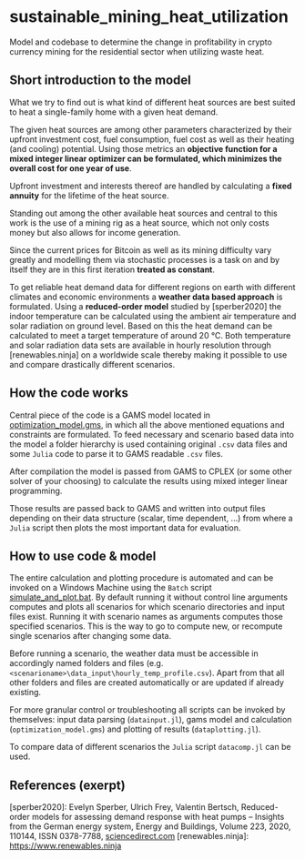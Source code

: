 # sustainable_mining_heat_utilization

Model and codebase to determine the change in profitability in crypto currency mining for the residential sector when utilizing waste heat.




## Short introduction to the model

What we try to find out is what kind of different heat sources are best suited to heat a single-family home with a given heat demand.

The given heat sources are among other parameters characterized by their upfront investment cost, fuel consumption, fuel cost as well as their heating (and cooling) potential. Using those metrics an **objective function for a mixed integer linear optimizer can be formulated, which minimizes the overall cost for one year of use**.

Upfront investment and interests thereof are handled by calculating a **fixed annuity** for the lifetime of the heat source.

Standing out among the other available heat sources and central to this work is the use of a mining rig as a heat source, which not only costs money but also allows for income generation.

Since the current prices for Bitcoin as well as its mining difficulty vary greatly and modelling them via stochastic processes is a task on and by itself they are in this first iteration **treated as constant**.

To get reliable heat demand data for different regions on earth with different climates and economic environments a **weather data based approach** is formulated. Using a **reduced-order model** studied by [sperber2020] the indoor temperature can be calculated using the ambient air temperature and solar radiation on ground level. Based on this the heat demand can be calculated to meet a target temperature of around 20 °C. Both temperature and solar radiation data sets are available in hourly resolution through [renewables.ninja] on a worldwide scale thereby making it possible to use and compare drastically different scenarios.




## How the code works

Central piece of the code is a GAMS model located in [optimization_model.gms](https://github.com/simjunky/sustainable_mining_heat_utilization/blob/main/optimization_model.gms), in which all the above mentioned equations and constraints are formulated. To feed necessary and scenario based data into the model a folder hierarchy is used containing original `.csv` data files and some `Julia` code to parse it to GAMS readable `.csv` files.

After compilation the model is passed from GAMS to CPLEX (or some other solver of your choosing) to calculate the results using mixed integer linear programming.

Those results are passed back to GAMS and written into output files depending on their data structure (scalar, time dependent, ...) from where a `Julia` script then plots the most important data for evaluation.




## How to use code & model

The entire calculation and plotting procedure is automated and can be invoked on a Windows Machine using the `Batch` script [simulate_and_plot.bat](https://github.com/simjunky/sustainable_mining_heat_utilization/blob/main/simulate_and_plot.bat). By default running it without control line arguments computes and plots all scenarios for which scenario directories and input files exist. Running it with scenario names as arguments computes those specified scenarios. This is the way to go to compute new, or recompute single scenarios after changing some data.

Before running a scenario, the weather data must be accessible in accordingly named folders and files (e.g. `<scenarioname>\data_input\hourly_temp_profile.csv`). Apart from that all other folders and files are created automatically or are updated if already existing.

For more granular control or troubleshooting all scripts can be invoked by themselves: input data parsing (`datainput.jl`), gams model and calculation (`optimization_model.gms`) and plotting of results (`dataplotting.jl`).

To compare data of different scenarios the `Julia` script `datacomp.jl` can be used.




## References (exerpt)
[sperber2020]: Evelyn Sperber, Ulrich Frey, Valentin Bertsch, Reduced-order models for assessing demand response with heat pumps – Insights from the German energy system, Energy and Buildings, Volume 223, 2020, 110144, ISSN 0378-7788, [sciencedirect.com](https://www.sciencedirect.com/science/article/pii/S037877881933378X)
[renewables.ninja]: https://www.renewables.ninja
